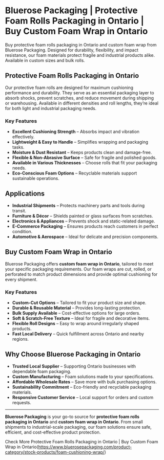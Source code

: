 # Bluerose Packaging | Protective Foam Rolls Packaging in Ontario | Buy Custom Foam Wrap in Ontario

Buy protective foam rolls packaging in Ontario and custom foam wrap from Bluerose Packaging. Designed for durability, flexibility, and impact resistance, our foam materials protect fragile and industrial products alike. Available in custom sizes and bulk rolls.

## Protective Foam Rolls Packaging in Ontario

Our protective foam rolls are designed for maximum cushioning performance and durability. They serve as an essential packaging layer to absorb shocks, prevent scratches, and reduce movement during shipping or warehousing. Available in different densities and roll lengths, they’re ideal for both light and industrial packaging needs.

### Key Features

- **Excellent Cushioning Strength** – Absorbs impact and vibration effectively.  
- **Lightweight & Easy to Handle** – Simplifies wrapping and packaging tasks.  
- **Moisture & Dust Resistant** – Keeps products clean and damage-free.  
- **Flexible & Non-Abrasive Surface** – Safe for fragile and polished goods.  
- **Available in Various Thicknesses** – Choose rolls that fit your packaging needs.  
- **Eco-Conscious Foam Options** – Recyclable materials support sustainable operations.  

## Applications

- **Industrial Shipments** – Protects machinery parts and tools during transit.  
- **Furniture & Décor** – Shields painted or glass surfaces from scratches.  
- **Electronics & Appliances** – Prevents shock and static-related damage.  
- **E-Commerce Packaging** – Ensures products reach customers in perfect condition.  
- **Automotive & Aerospace** – Ideal for delicate and precision components.  

## Buy Custom Foam Wrap in Ontario

Bluerose Packaging offers **custom foam wrap in Ontario**, tailored to meet your specific packaging requirements. Our foam wraps are cut, rolled, or perforated to match product dimensions and provide optimal cushioning for every shipment.

### Key Features

- **Custom-Cut Options** – Tailored to fit your product size and shape.  
- **Durable & Reusable Material** – Provides long-lasting protection.  
- **Bulk Supply Available** – Cost-effective options for large orders.  
- **Soft & Scratch-Free Texture** – Ideal for fragile and decorative items.  
- **Flexible Roll Designs** – Easy to wrap around irregularly shaped products.  
- **Fast Local Delivery** – Quick fulfillment across Ontario and nearby regions.  

## Why Choose Bluerose Packaging in Ontario

- **Trusted Local Supplier** – Supporting Ontario businesses with dependable foam packaging.  
- **Custom Manufacturing** – Foam solutions made to your specifications.  
- **Affordable Wholesale Rates** – Save more with bulk purchasing options.  
- **Sustainability Commitment** – Eco-friendly and recyclable packaging materials.  
- **Responsive Customer Service** – Local support for orders and custom requests.  

---

**Bluerose Packaging** is your go-to source for **protective foam rolls packaging in Ontario** and **custom foam wrap in Ontario**. From small shipments to industrial-scale packaging, our foam solutions ensure safe, efficient, and cost-effective product protection.

Check More Protective Foam Rolls Packaging in Ontario | Buy Custom Foam Wrap in Ontario(https://www.bluerosepackaging.com/product-category/stock-products/foam-cushioning-wrap/)

